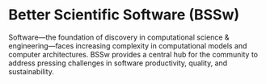 # Better Scientific Software (BSSw)

Software—the foundation of discovery in computational science & engineering—faces increasing complexity in computational models and computer architectures. BSSw provides a central hub for the community to address pressing challenges in software productivity, quality, and sustainability.


<!---
Slide1 L: ../Articles/Blog/2022-08-BSSwFellowsOpen2022.md
Slide1 R: ../images/Blog_2208_FellowsAppOpen.png
Slide2 L: ../Articles/Blog/2022-09-peer-code-review.md
Slide2 R: ../images/Blog_2209_peer_review.png
Slide3 L: ../Articles/Blog/2022-09-SoftwareVariants.md
Slide3 R: ../images/Blog_2209_SoftwareVariants_WarpX.png
Slide4 L: ../CuratedContent/FourPillarsOfSwEngg.md
Slide4 R: ../CuratedContent/GoodEnoughPracticesInScientificComputing.md
Slide5 L: ../Events/2022-10-rses-in-escience.md
Slide5 R: ../Events/hpcbp-068-codereview.md
Slide6 L: ../Events/2022-10-hpcwd-blc.md
Slide6 R: ../Events/2022-11-sc22-sw-events.md
--->

<!---
Note: We have had up to 7 L and R panels in the carousel, even if the current carousel may be shorter.

Caution: Blank line after first comment mark (or before last comment mark) causes build failure.
LCM: Saving for use again later
Slide1 L: ../Articles/Blog/2022-08-BSSwFellowsOpen2022.md
Slide1 R: ../images/Blog_2208_FellowsAppOpen.png
Slide2 L: ../Articles/Blog/2022-08-brightspot-ci.md
Slide2 R: ../images/Blog_Brightspot.png
Slide3 L: ../Articles/Blog/2022-08-scicodes-consortium.md
Slide3 R: ../Articles/Blog/2022-07-BSSwFellows2021.md
Slide4 L: ../CuratedContent/breaking-apart.md
Slide4 R: ../CuratedContent/TechnicalDebt.md
Slide5 L: ../Articles/ShortArticles/CodingConventions.md
Slide5 R: ../Events/hpcbp-067-softwarepackaging.md
Slide6 L: ../Events/2022-09-US-RSE-Workshop.md
Slide6 R: ../Events/XpertNetworkSeries.md
--->

<!---
[Site Overview](SiteOverview.md)

[Communities Overview](CommunitiesOverview.md)

[Intro to CSE](IntroToCse.md)

[Intro to HPC](IntroToHpc.md)

--->
